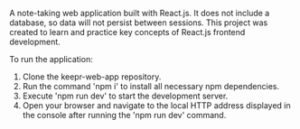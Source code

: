 A note-taking web application built with React.js. It does not include a database, so data will not persist between sessions.
This project was created to learn and practice key concepts of React.js frontend development.

To run the application:
1. Clone the keepr-web-app repository.
2. Run the command 'npm i' to install all necessary npm dependencies.
3. Execute 'npm run dev' to start the development server.
4. Open your browser and navigate to the local HTTP address displayed in the console after running the 'npm run dev' command.
